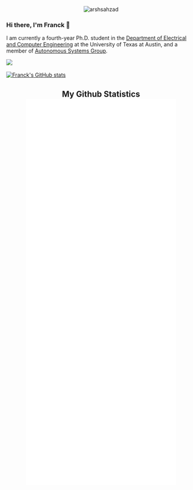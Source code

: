 <p align="center"> <img src="https://komarev.com/ghpvc/?username=wuwushrek" alt="arshsahzad"/></p>

### Hi there, I'm Franck 👋
I am currently a fourth-year Ph.D. student in the [Department of Electrical and Computer Engineering](https://www.ece.utexas.edu/) at the University of Texas at Austin, and a member of [Autonomous Systems Group](https://www.ae.utexas.edu/facultysites/topcu/wiki/index.php/Main_Page).

<img src="https://raw.githubusercontent.com/wuwushrek/wuwushrek/output/github-contribution-grid-snake.svg" />

[![Franck's GitHub stats](https://github-readme-stats.vercel.app/api?username=wuwushrek)](https://github.com/wuwushrek/github-readme-stats)

<h2 align="center"> My Github Statistics
  <br><img src="https://github.com/wuwushrek/wuwushrek/blob/main/github-metrics.svg"><br> 
</h2>

<!--
**wuwushrek/wuwushrek** is a ✨ _special_ ✨ repository because its `README.md` (this file) appears on your GitHub profile.

Here are some ideas to get you started:

- 🔭 I’m currently working on ...
- 🌱 I’m currently learning ...
- 👯 I’m looking to collaborate on ...
- 🤔 I’m looking for help with ...
- 💬 Ask me about ...
- 📫 How to reach me: ...
- 😄 Pronouns: ...
- ⚡ Fun fact: ...
-->
